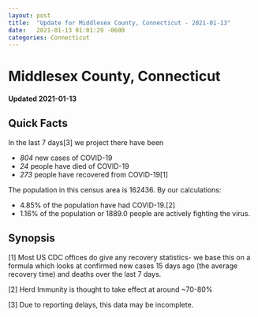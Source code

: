 ```yaml
---
layout: post
title:  "Update for Middlesex County, Connecticut - 2021-01-13"
date:   2021-01-13 01:01:29 -0600
categories: Connecticut
---
```


# Middlesex County, Connecticut
#### Updated 2021-01-13

## Quick Facts

In the last 7 days[3] we project there have been
- *804* new cases of COVID-19
- *24* people have died of COVID-19
- *273* people have recovered from COVID-19[1]

The population in this census area is 162436. By our calculations:
- 4.85% of the population have had COVID-19.[2]
- 1.16% of the population or 1889.0 people are actively fighting the virus.

## Synopsis




[1] Most US CDC offices do give any recovery statistics- we base this on a formula which looks at confirmed new cases
15 days ago (the average recovery time) and deaths over the last 7 days.

[2] Herd Immunity is thought to take effect at around ~70-80%

[3] Due to reporting delays, this data may be incomplete.
 
    